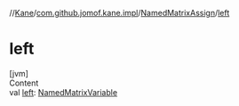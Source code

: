 //[Kane](../../index.md)/[com.github.jomof.kane.impl](../index.md)/[NamedMatrixAssign](index.md)/[left](left.md)



# left  
[jvm]  
Content  
val [left](left.md): [NamedMatrixVariable](../-named-matrix-variable/index.md)  



